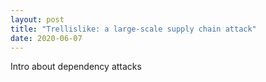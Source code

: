 ```yaml
---
layout: post
title: "Trellislike: a large-scale supply chain attack"
date: 2020-06-07
---
```


Intro about dependency attacks
 
<!--more-->

